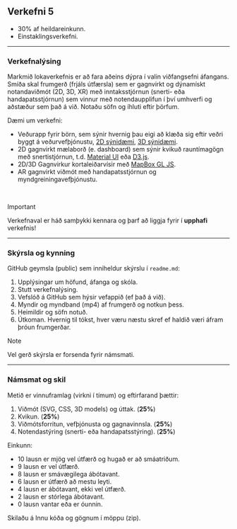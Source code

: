 
## Verkefni 5

- 30% af heildareinkunn.
- Einstaklingsverkefni.

---

### Verkefnalýsing

Markmið lokaverkefnis er að fara aðeins dýpra í valin viðfangsefni áfangans. Smíða skal frumgerð (frjáls útfærsla) sem er gagnvirkt og dýnamískt notandaviðmót (2D, 3D, XR) með inntaksstjórnun (snerti- eða handapatsstjórnun) sem vinnur með notendaupplifun í því umhverfi og aðstæður sem það á við. Notaðu söfn og íhluti eftir þörfum.

Dæmi um verkefni:

- Veðurapp fyrir börn, sem sýnir hvernig þau eigi að klæða sig eftir veðri byggt á veðurvefþjónustu, [2D sýnidæmi](https://www.youtube.com/watch?v=rgoMadXGiQs), [3D sýnidæmi](https://scandinavianoutdooraward.com/reima-reima-weather-app/).
- 2D gagnvirkt mælaborð (e. dashboard) sem sýnir kvikuð rauntímagögn með snertistjórnun, t.d. [Material UI](https://mui.com/material-ui/getting-started/templates/dashboard/) eða [D3.js](https://observablehq.com/@d3/gallery?utm_source=d3js-org&utm_medium=hero&utm_campaign=try-observable).
- 2D/3D Gagnvirkur kortaleiðarvísir með [MapBox GL JS](https://www.mapbox.com/mapbox-gljs).
- AR gagnvirkt viðmót með handapatsstjórnun og myndgreiningavefþjónustu.
  
<br>

> [!IMPORTANT] 
Verkefnaval er háð samþykki kennara og þarf að liggja fyrir í **upphafi** verkefnis!

---

### Skýrsla og kynning
GitHub geymsla (public) sem inniheldur skýrslu í `readme.md`:

1. Upplýsingar um höfund, áfanga og skóla.
1. Stutt verkefnalýsing.
1. Vefslóð á GitHub sem hýsir vefappið (ef það á við).
1. Myndir og myndband (mp4) af frumgerð og notkun þess.
1. Heimildir og söfn notuð. 
1. Útkoman. Hvernig til tókst, hver væru næstu skref ef haldið væri áfram þróun frumgerðar.

> [!NOTE]
Vel gerð skýrsla er forsenda fyrir námsmati. 
<!-- Halda þarf stutta kynningu í kennslustund í síðasta tímanum (28.02.25). -->

---

### Námsmat og skil
Metið er vinnuframlag (virkni í tímum) og eftirfarand þættir:

1. Viðmót (SVG, CSS, 3D models) og úttak. (**25%**)
1. Kvikun. (**25%**)
1. Viðmótsforritun, vefþjónusta og gagnavinnsla. (**25%**)
1. Notendastýring (snerti- eða handapatsstýring). (**25%**)
  
Einkunn: 
- 10 lausn er mjög vel útfærð og hugað er að smáatriðum.
- 9 lausn er vel útfærð.
- 8 lausn er smávægilega ábótavant.
- 6 lausn er útfærð að mestu leyti. 
- 4 lausn er ábótavant, ekki vel útfærð.
- 2 lausn er stórlega ábótavant.
- 0 lausn vantar eða er óunnin.

Skilaðu á Innu kóða og gögnum í möppu (zip).

<!--
- Vinna með [ARCore Geospatial API](https://www.youtube.com/watch?v=udoSz_UBUdc).
- Handapatsstjórnun fyrir úttakstæki t.d. [RGB 64x64 LedMatrix](https://www.adafruit.com/product/3649), leds eða hljóð, sjá [IX projects](https://interactions.acm.org/enter/section/how-was-it-made). 
-->
